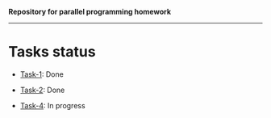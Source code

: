 **Repository for parallel programming homework** 

---

# Tasks status

- [Task-1](1/): Done
- [Task-2](2/): Done

- [Task-4](4/): In progress
